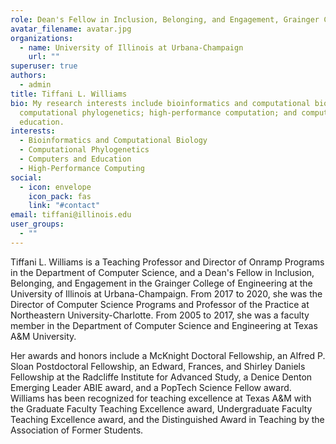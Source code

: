 ```yaml
---
role: Dean's Fellow in Inclusion, Belonging, and Engagement, Grainger College of Engineering<br/> Teaching Professor, Department of Computer Science
avatar_filename: avatar.jpg
organizations:
  - name: University of Illinois at Urbana-Champaign
    url: ""
superuser: true
authors:
  - admin
title: Tiffani L. Williams
bio: My research interests include bioinformatics and computational biology;
  computational phylogenetics; high-performance computation; and computers and
  education.
interests:
  - Bioinformatics and Computational Biology
  - Computational Phylogenetics
  - Computers and Education
  - High-Performance Computing
social:
  - icon: envelope
    icon_pack: fas
    link: "#contact"
email: tiffani@illinois.edu
user_groups:
  - ""
---
```

Tiffani L. Williams is a Teaching Professor and Director of Onramp Programs in the Department of Computer Science, and a Dean's Fellow in Inclusion, Belonging, and Engagement in the Grainger College of Engineering at the University of Illinois at Urbana-Champaign. From 2017 to 2020, she was the Director of Computer Science Programs and Professor of the Practice at Northeastern University-Charlotte. From 2005 to 2017, she was a faculty member in the Department of Computer Science and Engineering at Texas A&M University. 

Her awards and honors include a McKnight Doctoral Fellowship, an Alfred P. Sloan Postdoctoral Fellowship, an Edward, Frances, and Shirley Daniels Fellowship at the Radcliffe Institute for Advanced Study, a Denice Denton Emerging Leader ABIE award, and a PopTech Science Fellow award. Williams has been recognized for teaching excellence at Texas A&M with the Graduate Faculty Teaching Excellence award, Undergraduate Faculty Teaching Excellence award, and the Distinguished Award in Teaching by the Association of Former Students.
